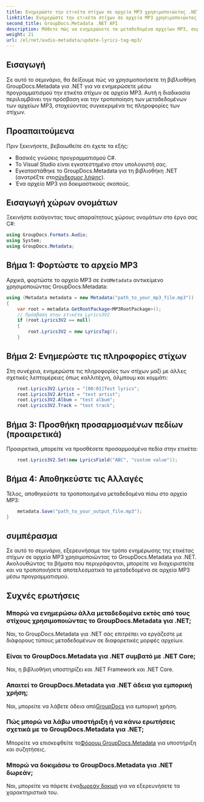 ```yaml
---
title: Ενημερώστε την ετικέτα στίχων σε αρχεία MP3 χρησιμοποιώντας .NET
linktitle: Ενημερώστε την ετικέτα στίχων σε αρχεία MP3 χρησιμοποιώντας .NET
second_title: GroupDocs.Metadata .NET API
description: Μάθετε πώς να ενημερώνετε τα μεταδεδομένα αρχείων MP3, συμπεριλαμβανομένων των στοιχείων στίχων, καλλιτέχνη και άλμπουμ μέσω προγραμματισμού, χρησιμοποιώντας το GroupDocs.Metadata για .NET.
weight: 21
url: /el/net/audio-metadata/update-lyrics-tag-mp3/
---
```

## Εισαγωγή
Σε αυτό το σεμινάριο, θα δείξουμε πώς να χρησιμοποιήσετε τη βιβλιοθήκη GroupDocs.Metadata για .NET για να ενημερώσετε μέσω προγραμματισμού την ετικέτα στίχων σε αρχεία MP3. Αυτή η διαδικασία περιλαμβάνει την πρόσβαση και την τροποποίηση των μεταδεδομένων των αρχείων MP3, στοχεύοντας συγκεκριμένα τις πληροφορίες των στίχων.
## Προαπαιτούμενα
Πριν ξεκινήσετε, βεβαιωθείτε ότι έχετε τα εξής:
- Βασικές γνώσεις προγραμματισμού C#.
- Το Visual Studio είναι εγκατεστημένο στον υπολογιστή σας.
-  Εγκαταστάθηκε το GroupDocs.Metadata για τη βιβλιοθήκη .NET (ανατρέξτε στο[σύνδεσμος λήψης](https://releases.groupdocs.com/metadata/net/)).
- Ένα αρχείο MP3 για δοκιμαστικούς σκοπούς.

## Εισαγωγή χώρων ονομάτων
Ξεκινήστε εισάγοντας τους απαραίτητους χώρους ονομάτων στο έργο σας C#:
```csharp
using GroupDocs.Formats.Audio;
using System;
using GroupDocs.Metadata;
```
## Βήμα 1: Φορτώστε το αρχείο MP3
 Αρχικά, φορτώστε το αρχείο MP3 σε ένα`Metadata` αντικείμενο χρησιμοποιώντας GroupDocs.Metadata:
```csharp
using (Metadata metadata = new Metadata("path_to_your_mp3_file.mp3"))
{
    var root = metadata.GetRootPackage<MP3RootPackage>();
    // Πρόσβαση στην ετικέτα Lyrics3V2
    if (root.Lyrics3V2 == null)
    {
        root.Lyrics3V2 = new LyricsTag();
    }
```
## Βήμα 2: Ενημερώστε τις πληροφορίες στίχων
Στη συνέχεια, ενημερώστε τις πληροφορίες των στίχων μαζί με άλλες σχετικές λεπτομέρειες όπως καλλιτέχνη, άλμπουμ και κομμάτι:
```csharp
    root.Lyrics3V2.Lyrics = "[00:01]Test lyrics";
    root.Lyrics3V2.Artist = "test artist";
    root.Lyrics3V2.Album = "test album";
    root.Lyrics3V2.Track = "test track";
```
## Βήμα 3: Προσθήκη προσαρμοσμένων πεδίων (προαιρετικά)
Προαιρετικά, μπορείτε να προσθέσετε προσαρμοσμένα πεδία στην ετικέτα:
```csharp
    root.Lyrics3V2.Set(new LyricsField("ABC", "custom value"));
```
## Βήμα 4: Αποθηκεύστε τις Αλλαγές
Τέλος, αποθηκεύστε τα τροποποιημένα μεταδεδομένα πίσω στο αρχείο MP3:
```csharp
    metadata.Save("path_to_your_output_file.mp3");
}
```

## συμπέρασμα
Σε αυτό το σεμινάριο, εξερευνήσαμε τον τρόπο ενημέρωσης της ετικέτας στίχων σε αρχεία MP3 χρησιμοποιώντας το GroupDocs.Metadata για .NET. Ακολουθώντας τα βήματα που περιγράφονται, μπορείτε να διαχειριστείτε και να τροποποιήσετε αποτελεσματικά τα μεταδεδομένα σε αρχεία MP3 μέσω προγραμματισμού.

## Συχνές ερωτήσεις
### Μπορώ να ενημερώσω άλλα μεταδεδομένα εκτός από τους στίχους χρησιμοποιώντας το GroupDocs.Metadata για .NET;
Ναι, το GroupDocs.Metadata για .NET σάς επιτρέπει να εργάζεστε με διάφορους τύπους μεταδεδομένων σε διαφορετικές μορφές αρχείων.
### Είναι το GroupDocs.Metadata για .NET συμβατό με .NET Core;
Ναι, η βιβλιοθήκη υποστηρίζει και .NET Framework και .NET Core.
### Απαιτεί το GroupDocs.Metadata για .NET άδεια για εμπορική χρήση;
 Ναι, μπορείτε να λάβετε άδεια από[GroupDocs](https://purchase.groupdocs.com/buy) για εμπορική χρήση.
### Πώς μπορώ να λάβω υποστήριξη ή να κάνω ερωτήσεις σχετικά με το GroupDocs.Metadata για .NET;
 Μπορείτε να επισκεφθείτε το[Φόρουμ GroupDocs.Metadata](https://forum.groupdocs.com/c/metadata/14) για υποστήριξη και συζητήσεις.
### Μπορώ να δοκιμάσω το GroupDocs.Metadata για .NET δωρεάν;
 Ναι, μπορείτε να πάρετε ένα[δωρεάν δοκιμή](https://releases.groupdocs.com/) για να εξερευνήσετε τα χαρακτηριστικά του.